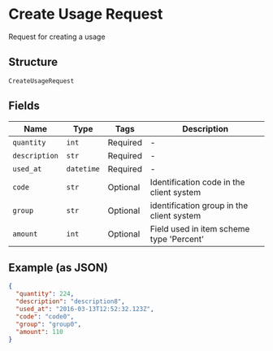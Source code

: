 
# Create Usage Request

Request for creating a usage

## Structure

`CreateUsageRequest`

## Fields

| Name | Type | Tags | Description |
|  --- | --- | --- | --- |
| `quantity` | `int` | Required | - |
| `description` | `str` | Required | - |
| `used_at` | `datetime` | Required | - |
| `code` | `str` | Optional | Identification code in the client system |
| `group` | `str` | Optional | identification group in the client system |
| `amount` | `int` | Optional | Field used in item scheme type 'Percent' |

## Example (as JSON)

```json
{
  "quantity": 224,
  "description": "description8",
  "used_at": "2016-03-13T12:52:32.123Z",
  "code": "code0",
  "group": "group0",
  "amount": 110
}
```

